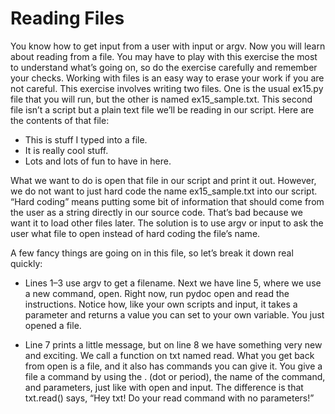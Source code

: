 # Reading Files

You know how to get input from a user with input or argv. Now you will learn about reading from a file. You may have to play with this exercise the most to understand what’s going on, so do the exercise carefully and remember your checks. Working with files is an easy way to erase your work if
you are not careful. This exercise involves writing two files. One is the usual ex15.py file that you will run, but the other is named ex15_sample.txt. This second file isn’t a script but a plain text file we’ll be reading in our script. Here are the contents of that file:

* This is stuff I typed into a file.
* It is really cool stuff.
* Lots and lots of fun to have in here.

What we want to do is open that file in our script and print it out. However, we do not want to just hard code the name ex15_sample.txt into our script. “Hard coding” means putting some bit of information that should come from the user as a string directly in our source code. That’s bad because we want it to load other files later. The solution is to use argv or input to ask the user what file to open instead of hard coding the file’s name.

A few fancy things are going on in this file, so let’s break it down real quickly:

* Lines 1–3 use argv to get a filename. Next we have line 5, where we use a new command, open. Right now, run pydoc open and read the instructions. Notice how, like your own scripts and input, it takes a parameter and returns a value you can set to your own variable. You just opened a file.

* Line 7 prints a little message, but on line 8 we have something very new and exciting. We call a function on txt named read. What you get back from open is a file, and it also has commands you can give it. You give a file a command by using the . (dot or period), the name of the command, and parameters, just like with open and input. The difference is that txt.read() says, “Hey txt! Do your read command with no parameters!”